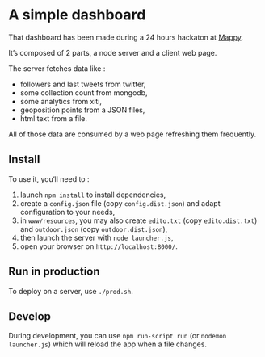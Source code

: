 # A simple dashboard

That dashboard has been made during a 24 hours hackaton at [Mappy](http://fr.mappy.com).

It’s composed of 2 parts, a node server and a client web page.

The server fetches data like :
  - followers and last tweets from twitter, 
  - some collection count from mongodb,
  - some analytics from xiti, 
  - geoposition points from a JSON files,
  - html text from a file.

All of those data are consumed by a web page refreshing them frequently.

## Install

To use it, you‘ll need to :
  1. launch `npm install` to install dependencies,
  2. create a `config.json` file (copy `config.dist.json`) and adapt configuration to your needs, 
  3. in `www/resources`, you may also create `edito.txt` (copy `edito.dist.txt`) and `outdoor.json` (copy `outdoor.dist.json`),
  4. then launch the server with `node launcher.js`,
  5. open your browser on `http://localhost:8000/`.

## Run in production

To deploy on a server, use `./prod.sh`.

## Develop

During development, you can use `npm run-script run` (or `nodemon launcher.js`) which will reload the app when a file changes.

